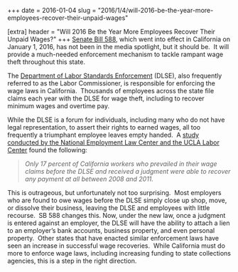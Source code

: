 +++
date = 2016-01-04
slug = "2016/1/4/will-2016-be-the-year-more-employees-recover-their-unpaid-wages"

[extra]
header = "Will 2016 Be the Year More Employees Recover Their Unpaid Wages?"
+++
[Senate Bill 588](https://leginfo.legislature.ca.gov/faces/billTextClient.xhtml?bill_id=201520160SB588), which went into effect in California on January 1, 2016, has not been in the media spotlight, but it should be.  It will provide a much-needed enforcement mechanism to tackle rampant wage theft throughout this state.  

The [Department of Labor Standards Enforcement](http://www.dir.ca.gov/dlse/) (DLSE), also frequently referred to as the Labor Commissioner, is responsible for enforcing the wage laws in California.  Thousands of employees across the state file claims each year with the DLSE for wage theft, including to recover minimum wages and overtime pay.  

While the DLSE is a forum for individuals, including many who do not have legal representation, to assert their rights to earned wages, all too frequently a triumphant employee leaves empty handed.  A [study conducted by the National Employment Law Center and the UCLA Labor Center](http://www.labor.ucla.edu/publication/hollow-victories-the-crisis-in-collecting-unpaid-wages-for-californias-workers/) found the following:

> _Only 17 percent of California workers who prevailed in their wage claims before the DLSE and received a judgment were able to recover any payment at all between 2008 and 2011\._

This is outrageous, but unfortunately not too surprising.  Most employers who are found to owe wages before the DLSE simply close up shop, move, or dissolve their business, leaving the DLSE and employees with little recourse.  SB 588 changes this. Now, under the new law, once a judgment is entered against an employer, the DLSE will have the ability to attach a lien to an employer’s bank accounts, business property, and even personal property.  Other states that have enacted similar enforcement laws have seen an increase in successful wage recoveries.  While California must do more to enforce wage laws, including increasing funding to state collections agencies, this is a step in the right direction.
